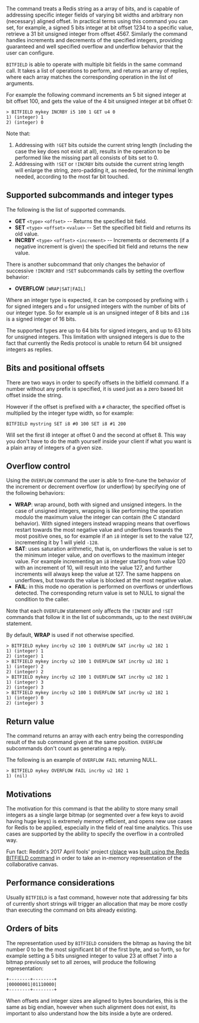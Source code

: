 The command treats a Redis string as a array of bits, and is capable of
addressing specific integer fields of varying bit widths and arbitrary non
(necessary) aligned offset. In practical terms using this command you can set,
for example, a signed 5 bits integer at bit offset 1234 to a specific value,
retrieve a 31 bit unsigned integer from offset 4567. Similarly the command
handles increments and decrements of the specified integers, providing
guaranteed and well specified overflow and underflow behavior that the user can
configure.

`BITFIELD` is able to operate with multiple bit fields in the same command call.
It takes a list of operations to perform, and returns an array of replies, where
each array matches the corresponding operation in the list of arguments.

For example the following command increments an 5 bit signed integer at bit
offset 100, and gets the value of the 4 bit unsigned integer at bit offset 0:

    > BITFIELD mykey INCRBY i5 100 1 GET u4 0
    1) (integer) 1
    2) (integer) 0

Note that:

1. Addressing with `!GET` bits outside the current string length (including the
   case the key does not exist at all), results in the operation to be performed
   like the missing part all consists of bits set to 0.
2. Addressing with `!SET` or `!INCRBY` bits outside the current string length
   will enlarge the string, zero-padding it, as needed, for the minimal length
   needed, according to the most far bit touched.

## Supported subcommands and integer types

The following is the list of supported commands.

- **GET** `<type>` `<offset>` -- Returns the specified bit field.
- **SET** `<type>` `<offset>` `<value>` -- Set the specified bit field and
  returns its old value.
- **INCRBY** `<type>` `<offset>` `<increment>` -- Increments or decrements (if a
  negative increment is given) the specified bit field and returns the new
  value.

There is another subcommand that only changes the behavior of successive
`!INCRBY` and `!SET` subcommands calls by setting the overflow behavior:

- **OVERFLOW** `[WRAP|SAT|FAIL]`

Where an integer type is expected, it can be composed by prefixing with `i` for
signed integers and `u` for unsigned integers with the number of bits of our
integer type. So for example `u8` is an unsigned integer of 8 bits and `i16` is
a signed integer of 16 bits.

The supported types are up to 64 bits for signed integers, and up to 63 bits for
unsigned integers. This limitation with unsigned integers is due to the fact
that currently the Redis protocol is unable to return 64 bit unsigned integers
as replies.

## Bits and positional offsets

There are two ways in order to specify offsets in the bitfield command. If a
number without any prefix is specified, it is used just as a zero based bit
offset inside the string.

However if the offset is prefixed with a `#` character, the specified offset is
multiplied by the integer type width, so for example:

    BITFIELD mystring SET i8 #0 100 SET i8 #1 200

Will set the first i8 integer at offset 0 and the second at offset 8. This way
you don't have to do the math yourself inside your client if what you want is a
plain array of integers of a given size.

## Overflow control

Using the `OVERFLOW` command the user is able to fine-tune the behavior of the
increment or decrement overflow (or underflow) by specifying one of the
following behaviors:

- **WRAP**: wrap around, both with signed and unsigned integers. In the case of
  unsigned integers, wrapping is like performing the operation modulo the
  maximum value the integer can contain (the C standard behavior). With signed
  integers instead wrapping means that overflows restart towards the most
  negative value and underflows towards the most positive ones, so for example
  if an `i8` integer is set to the value 127, incrementing it by 1 will yield
  `-128`.
- **SAT**: uses saturation arithmetic, that is, on underflows the value is set
  to the minimum integer value, and on overflows to the maximum integer value.
  For example incrementing an `i8` integer starting from value 120 with an
  increment of 10, will result into the value 127, and further increments will
  always keep the value at 127. The same happens on underflows, but towards the
  value is blocked at the most negative value.
- **FAIL**: in this mode no operation is performed on overflows or underflows
  detected. The corresponding return value is set to NULL to signal the
  condition to the caller.

Note that each `OVERFLOW` statement only affects the `!INCRBY` and `!SET`
commands that follow it in the list of subcommands, up to the next `OVERFLOW`
statement.

By default, **WRAP** is used if not otherwise specified.

    > BITFIELD mykey incrby u2 100 1 OVERFLOW SAT incrby u2 102 1
    1) (integer) 1
    2) (integer) 1
    > BITFIELD mykey incrby u2 100 1 OVERFLOW SAT incrby u2 102 1
    1) (integer) 2
    2) (integer) 2
    > BITFIELD mykey incrby u2 100 1 OVERFLOW SAT incrby u2 102 1
    1) (integer) 3
    2) (integer) 3
    > BITFIELD mykey incrby u2 100 1 OVERFLOW SAT incrby u2 102 1
    1) (integer) 0
    2) (integer) 3

## Return value

The command returns an array with each entry being the corresponding result of
the sub command given at the same position. `OVERFLOW` subcommands don't count
as generating a reply.

The following is an example of `OVERFLOW FAIL` returning NULL.

    > BITFIELD mykey OVERFLOW FAIL incrby u2 102 1
    1) (nil)

## Motivations

The motivation for this command is that the ability to store many small integers
as a single large bitmap (or segmented over a few keys to avoid having huge
keys) is extremely memory efficient, and opens new use cases for Redis to be
applied, especially in the field of real time analytics. This use cases are
supported by the ability to specify the overflow in a controlled way.

Fun fact: Reddit's 2017 April fools' project
[r/place](https://reddit.com/r/place) was
[built using the Redis BITFIELD command](https://redditblog.com/2017/04/13/how-we-built-rplace/)
in order to take an in-memory representation of the collaborative canvas.

## Performance considerations

Usually `BITFIELD` is a fast command, however note that addressing far bits of
currently short strings will trigger an allocation that may be more costly than
executing the command on bits already existing.

## Orders of bits

The representation used by `BITFIELD` considers the bitmap as having the bit
number 0 to be the most significant bit of the first byte, and so forth, so for
example setting a 5 bits unsigned integer to value 23 at offset 7 into a bitmap
previously set to all zeroes, will produce the following representation:

    +--------+--------+
    |00000001|01110000|
    +--------+--------+

When offsets and integer sizes are aligned to bytes boundaries, this is the same
as big endian, however when such alignment does not exist, its important to also
understand how the bits inside a byte are ordered.
